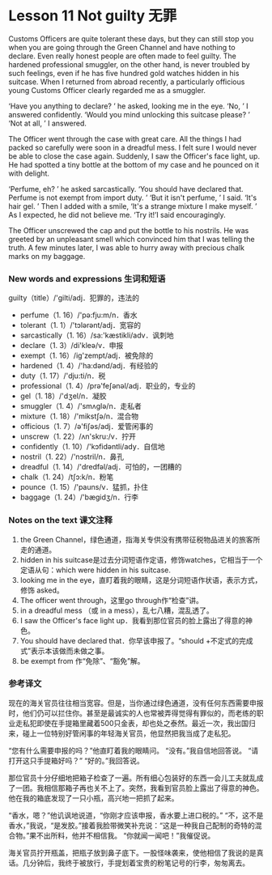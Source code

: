 # Lesson 11 Not guilty 无罪
Customs Officers are quite tolerant these days, but they can still stop you when you are going through the Green Channel and have nothing to declare. Even really honest people are often made to feel guilty. The hardened professional smuggler, on the other hand, is never troubled by such feelings, even if he has five hundred gold watches hidden in his suitcase. When I returned from abroad recently, a particularly officious young Customs Officer clearly regarded me as a smuggler.

‘Have you anything to declare? ’ he asked, looking me in the eye.
	‘No, ’ I answered confidently.
	‘Would you mind unlocking this suitcase please? ’
	‘Not at all, ’ I answered.

The Officer went through the case with great care. All the things I had packed so carefully were soon in a dreadful mess. I felt sure I would never be able to close the case again. Suddenly, I saw the Officer's face light, up. He had spotted a tiny bottle at the bottom of my case and he pounced on it with delight.

‘Perfume, eh? ’ he asked sarcastically. ‘You should have declared that. Perfume is not exempt from import duty. ’
	‘But it isn't perfume, ’ I said. ‘It's hair gel. ’ Then I added with a smile, ‘It's a strange mixture I make myself. ’
	As I expected, he did not believe me.
	‘Try it!’I said encouragingly.

The Officer unscrewed the cap and put the bottle to his nostrils. He was greeted by an unpleasant smell which convinced him that I was telling the truth. A few minutes later, I was able to hurry away with precious chalk marks on my baggage.

### New words and expressions 生词和短语

guilty（title）/'gilti/adj．犯罪的，违法的
* perfume（1. 16）/'pə:fju:m/n．香水
* tolerant（1. 1）/'tɔlərənt/adj．宽容的
* sarcastically（1. 16）/sa:'kæstikli/adv．讽刺地
* declare（1. 3）/di'kleə/v．申报
* exempt（1. 16）/ig'zempt/adj．被免除的
* hardened（1. 4）/'ha:dənd/adj．有经验的
* duty（1. 17）/'dju:ti/n．税
* professional（1. 4）/prə'feʃənəl/adj．职业的，专业的
* gel（1. 18）/'dʒel/n．凝胶
* smuggler（1. 4）/'smʌglə/n．走私者
* mixture（1. 18）/'mikstʃə/n．混合物
* officious（1. 7）/ə'fiʃəs/adj．爱管闲事的
* unscrew（1. 22）/ʌn'skru:/v．拧开
* confidently（1. 10）/'kɔfidəntli/ady．自信地
* nostril（1. 22）/'nɔstril/n．鼻孔
* dreadful（1. 14）/'dredfəl/adj．可怕的，一团糟的
* chalk（1. 24）/tʃɔ:k/n．粉笔
* pounce（1. 15）/'pauns/v．猛抓，扑住
* baggage（1. 24）/'bægidʒ/n．行李

### Notes on the text 课文注释

1. the Green Channel，绿色通道，指海关专供没有携带征税物品进关的旅客所走的通道。
2. hidden in his suitcase是过去分词短语作定语，修饰watches，它相当于一个定语从句：which were hidden in his suitcase.
3. looking me in the eye，直盯着我的眼睛，这是分词短语作状语，表示方式，修饰 asked。
4. The officer went through，这里go through作“检查”讲。
5. in a dreadful mess （或 in a mess），乱七八糟，混乱透了。
6. I saw the Officer's face light up．我看到那位官员的脸上露出了得意的神色。
7. You should have declared that．你早该申报了。“should +不定式的完成式”表示本该做而未做之事。
8. be exempt from 作“免除”、“豁免”解。

### 参考译文

现在的海关官员往往相当宽容。但是，当你通过绿色通道，没有任何东西需要申报时，他们仍可以拦住你。甚至是最诚实的人也常被弄得觉得有罪似的，而老练的职业走私犯即使在手提箱里藏着500只金表，却也处之泰然。最近一次，我出国归来，碰上一位特别好管闲事的年轻海关官员，他显然把我当成了走私犯。

“您有什么需要申报的吗？”他直盯着我的眼睛问。
	“没有。”我自信地回答说。
	“请打开这只手提箱好吗？”
	“好的。”我回答说。

那位官员十分仔细地把箱子检查了一遍。所有细心包装好的东西一会儿工夫就乱成了一团。我相信那箱子再也关不上了。突然，我看到官员脸上露出了得意的神色。他在我的箱底发现了一只小瓶，高兴地一把抓了起来。

“香水，嗯？”他讥讽地说道，“你刚才应该申报，香水要上进口税的。”
	“不，这不是香水，”我说，“是发胶。”接着我脸带微笑补充说：“这是一种我自己配制的奇特的混合物。”果不出所料，他并不相信我。
	“你就闻一闻吧！”我催促说。

海关官员拧开瓶盖，把瓶子放到鼻子底下。一股怪味袭来，使他相信了我说的是真话。几分钟后，我终于被放行，手提划着宝贵的粉笔记号的行李，匆匆离去。

